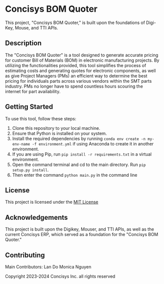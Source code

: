 # Concisys BOM Quoter

This project, "Concisys BOM Quoter," is built upon the foundations of Digi-Key, Mouse, and TTI APIs.

## Description

The "Concisys BOM Quoter" is a tool designed to generate accurate pricing for customer Bill of Materials (BOM) in electronic manufacturing projects. By utilizing the functionalities provided, this tool simplifies the process of estimating costs and generating quotes for electronic components, as well as give Project Managers (PMs) an efficient way to determine the best pricing for individuals parts across various vendors within the SMT parts industry. PMs no longer have to spend countless hours scouring the internet for part availability. 

## Getting Started

To use this tool, follow these steps:

1. Clone this repository to your local machine.
2. Ensure that Python is installed on your system.
3. Install the required dependencies by running `conda env create -n my-env-name -f environment.yml` if using Anaconda to create it in another environment. 
4. If you are using Pip, run `pip install -r requirements.txt` in a virtual environment.
5. Open the command terminal and cd to the main directory. Run `pip setup.py install`.
6. Then enter the command `python main.py` in the command line

## License

This project is licensed under the [MIT License](docs/LICENSE.md)

## Acknowledgements

This project is built upon the Digikey, Mouser, and TTI APIs, as well as the current Concisys ERP, which served as a foundation for the "Concisys BOM Quoter."

## Contributing
Main Contributors:
Lan Do
Monica Nguyen

Copyright 2023-2024 Concisys Inc. all rights reserved

